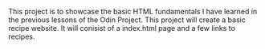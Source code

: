 This project is to showcase the basic HTML fundamentals I have learned in the previous lessons of the Odin Project. This project will create a basic recipe website. It will conisist of a index.html page and a few links to recipes.
